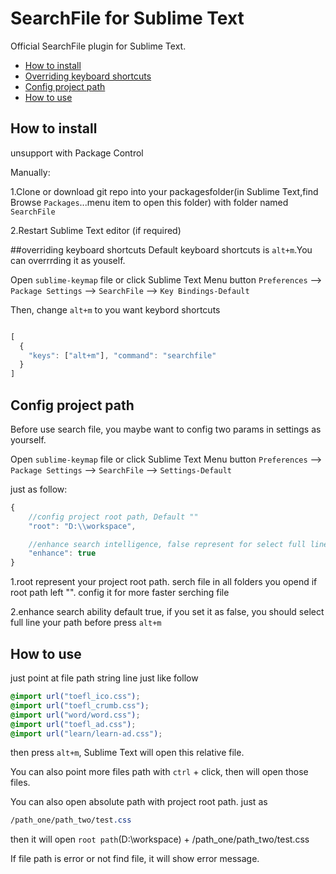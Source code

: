 # SearchFile for Sublime Text

Official SearchFile plugin for Sublime Text.

* [How to install](#how-to-install)
* [Overriding keyboard shortcuts](#overriding-keyboard-shortcuts)
* [Config project path](#config-project-path)
* [How to use](#how-to-use)

## How to install
unsupport with Package Control

Manually:

1.Clone or download git repo into your packagesfolder(in Sublime Text,find Browse `Packages`...menu item to open this folder) with folder named `SearchFile`

2.Restart Sublime Text editor (if required)

##overriding keyboard shortcuts
Default keyboard shortcuts is `alt+m`.You can overrrding it as youself.

Open `sublime-keymap` file or click Sublime Text Menu button `Preferences` --> `Package Settings` --> `SearchFile` --> `Key Bindings-Default`

Then, change `alt+m` to you want keybord shortcuts

```js

[
  {
    "keys": ["alt+m"], "command": "searchfile"
  }
]

```

## Config project path

Before use search file, you maybe want to config two params in settings as yourself.

Open `sublime-keymap` file or click Sublime Text Menu button `Preferences` --> `Package Settings` --> `SearchFile` --> `Settings-Default`

just as follow:

```js
{
	//config project root path, Default ""
	"root": "D:\\workspace",

	//enhance search intelligence, false represent for select full line path to search commod
	"enhance": true
}
```
1.root represent your project root path. serch file in all folders you opend if root path left "". config it for more faster serching file

2.enhance search ability default true, if you set it as false, you should select full line your path before press `alt+m`


## How to use

just point at file path string line just like follow

```css
@import url("toefl_ico.css");
@import url("toefl_crumb.css");
@import url("word/word.css");
@import url("toefl_ad.css");
@import url("learn/learn-ad.css");
```

then press `alt+m`, Sublime Text will open this relative file.

You can also point more files path with `ctrl` + click, then will open those files.

You can also open absolute path with project root path. just as
```css
/path_one/path_two/test.css
```
then it will open `root path`(D:\\workspace) + /path_one/path_two/test.css


If file path is error or not find file, it will show error message.
